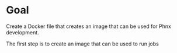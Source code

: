 # Goal
Create a Docker file that creates an image that can be used for Phnx development.

The first step is to create an image that can be used to run jobs